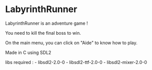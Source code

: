 # LabyrinthRunner

LabyrinthRunner is an adventure game !

You need to kill the final boss to win.

On the main menu, you can click on "Aide" to know how to play.

Made in C using SDL2

libs required :
	- libsdl2-2.0-0
	- libsdl2-ttf-2.0-0
	- libsdl2-mixer-2.0-0

